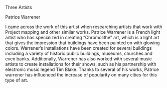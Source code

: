 Three Artists 


Patrice Warrener

I came across the work of this artist when researching artists that work with Project mapping and other similar works. Patrice Warrener is a French light artist who has specialized in creating “Chromolithe” art, which is a light art that gives the impression that buildings have been painted on with glowing colors. Warrener’s installations have been created for several buildings including a variety of historic public buildings, museums, churches and even banks. Additionally, Warrener has also worked with several music artists to create installations for their shows, such as his partnership with electronic music legend Tim Blake. Thanks to several of his works, Patrice warrener has influenced the increase of popularity on many cities for this type of art.



